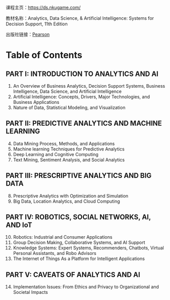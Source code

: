 课程主页：https://ds.nkugame.com/

教材名称：Analytics, Data Science, & Artificial Intelligence: Systems for Decision Support, 11th Edition

出版社链接：[Pearson](https://www.pearson.com/us/higher-education/program/Sharda-Analytics-Data-Science-Artificial-Intelligence-Systems-for-Decision-Support-11th-Edition/PGM2067063.html)

# Table of Contents
## PART I: INTRODUCTION TO ANALYTICS AND AI
1. An Overview of Business Analytics, Decision Support Systems, Business Intelligence, Data Science, and Artificial Intelligence
2. Artificial Intelligence: Concepts, Drivers, Major Technologies, and Business Applications
3. Nature of Data, Statistical Modeling, and Visualization

## PART II: PREDICTIVE ANALYTICS AND MACHINE LEARNING
4. Data Mining Process, Methods, and Applications
5. Machine learning Techniques for Predictive Analytics
6. Deep Learning and Cognitive Computing
7. Text Mining, Sentiment Analysis, and Social Analytics

## PART III: PRESCRIPTIVE ANALYTICS AND BIG DATA
8. Prescriptive Analytics with Optimization and Simulation
9. Big Data, Location Analytics, and Cloud Computing

## PART IV: ROBOTICS, SOCIAL NETWORKS, AI, AND IoT
10. Robotics: Industrial and Consumer Applications
11. Group Decision Making, Collaborative Systems, and AI Support
12. Knowledge Systems: Expert Systems, Recommenders, Chatbots, Virtual Personal Assistants, and Robo Advisors
13. The Internet of Things As a Platform for Intelligent Applications

## PART V: CAVEATS OF ANALYTICS AND AI
14. Implementation Issues: From Ethics and Privacy to Organizational and Societal Impacts